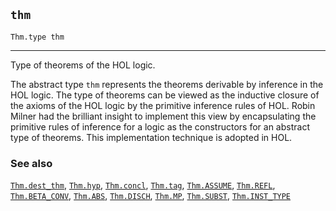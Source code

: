 ## `thm`

``` hol4
Thm.type thm
```

------------------------------------------------------------------------

Type of theorems of the HOL logic.

The abstract type `thm` represents the theorems derivable by inference
in the HOL logic. The type of theorems can be viewed as the inductive
closure of the axioms of the HOL logic by the primitive inference rules
of HOL. Robin Milner had the brilliant insight to implement this view by
encapsulating the primitive rules of inference for a logic as the
constructors for an abstract type of theorems. This implementation
technique is adopted in HOL.

### See also

[`Thm.dest_thm`](#Thm.dest_thm), [`Thm.hyp`](#Thm.hyp),
[`Thm.concl`](#Thm.concl), [`Thm.tag`](#Thm.tag),
[`Thm.ASSUME`](#Thm.ASSUME), [`Thm.REFL`](#Thm.REFL),
[`Thm.BETA_CONV`](#Thm.BETA_CONV), [`Thm.ABS`](#Thm.ABS),
[`Thm.DISCH`](#Thm.DISCH), [`Thm.MP`](#Thm.MP),
[`Thm.SUBST`](#Thm.SUBST), [`Thm.INST_TYPE`](#Thm.INST_TYPE)
